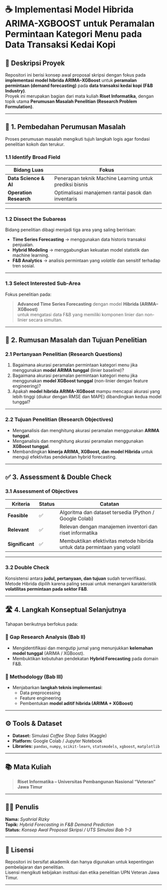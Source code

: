 # ☕ Implementasi Model Hibrida ARIMA-XGBOOST untuk Peramalan Permintaan Kategori Menu pada Data Transaksi Kedai Kopi

## 📘 Deskripsi Proyek
Repositori ini berisi konsep awal proposal skripsi dengan fokus pada **implementasi model hibrida ARIMA–XGBoost** untuk **peramalan permintaan (demand forecasting)** pada **data transaksi kedai kopi (F&B Industry)**.  
Proyek ini merupakan bagian dari mata kuliah **Riset Informatika**, dengan topik utama **Perumusan Masalah Penelitian (Research Problem Formulation)**.

---

## 🧩 1. Pembedahan Perumusan Masalah

Proses perumusan masalah mengikuti tujuh langkah logis agar fondasi penelitian kokoh dan terukur.

### 1.1 Identify Broad Field
| Bidang Luas | Fokus |
|--------------|--------|
| **Data Science & AI** | Penerapan teknik Machine Learning untuk prediksi bisnis |
| **Operation Research** | Optimalisasi manajemen rantai pasok dan inventaris |

---

### 1.2 Dissect the Subareas
Bidang penelitian dibagi menjadi tiga area yang saling beririsan:

- **Time Series Forecasting** → menggunakan data historis transaksi penjualan.  
- **Hybrid Modeling** → menggabungkan kekuatan model statistik dan machine learning.  
- **F&B Analytics** → analisis permintaan yang *volatile* dan sensitif terhadap tren sosial.

---

### 1.3 Select Interested Sub-Area
Fokus penelitian pada:
> **Advanced Time Series Forecasting** dengan model **Hibrida (ARIMA–XGBoost)**  
> untuk mengatasi data F&B yang memiliki komponen linier dan non-linier secara simultan.

---

## 🎯 2. Rumusan Masalah dan Tujuan Penelitian

### 2.1 Pertanyaan Penelitian (Research Questions)
1. Bagaimana akurasi peramalan permintaan kategori menu jika menggunakan **model ARIMA tunggal** (linier baseline)?
2. Bagaimana akurasi peramalan permintaan kategori menu jika menggunakan **model XGBoost tunggal** (non-linier dengan feature engineering)?
3. Apakah **model hibrida ARIMA–XGBoost** mampu mencapai akurasi yang lebih tinggi (diukur dengan RMSE dan MAPE) dibandingkan kedua model tunggal?

---

### 2.2 Tujuan Penelitian (Research Objectives)
- Menganalisis dan menghitung akurasi peramalan menggunakan **ARIMA tunggal**.  
- Menganalisis dan menghitung akurasi peramalan menggunakan **XGBoost tunggal**.  
- Membandingkan **kinerja ARIMA, XGBoost, dan model Hibrida** untuk menguji efektivitas pendekatan hybrid forecasting.

---

## ✅ 3. Assessment & Double Check

### 3.1 Assessment of Objectives
| Kriteria | Status | Catatan |
|-----------|---------|----------|
| **Feasible** | ✅ | Algoritma dan dataset tersedia (Python / Google Colab) |
| **Relevant** | ✅ | Relevan dengan manajemen inventori dan riset informatika |
| **Significant** | ✅ | Membuktikan efektivitas metode hibrida untuk data permintaan yang volatil |

---

### 3.2 Double Check
Konsistensi antara **judul, pertanyaan, dan tujuan** sudah terverifikasi.  
Metode Hibrida dipilih karena paling sesuai untuk menangani karakteristik **volatilitas permintaan pada sektor F&B**.

---

## 🛣️ 4. Langkah Konseptual Selanjutnya
Tahapan berikutnya berfokus pada:

### 🔹 Gap Research Analysis (Bab II)
- Mengidentifikasi dan mengutip jurnal yang menunjukkan **kelemahan model tunggal** (ARIMA / XGBoost).  
- Membuktikan kebutuhan pendekatan **Hybrid Forecasting** pada domain F&B.

### 🔹 Methodology (Bab III)
- Menjabarkan **langkah teknis implementasi**:
  - Data preprocessing
  - Feature engineering
  - Pembentukan **model aditif hibrida (ARIMA + XGBoost)**

---

## ⚙️ Tools & Dataset
- **Dataset:** Simulasi *Coffee Shop Sales* (Kaggle)
- **Platform:** Google Colab / Jupyter Notebook
- **Libraries:** `pandas`, `numpy`, `scikit-learn`, `statsmodels`, `xgboost`, `matplotlib`

---

## 📚 Mata Kuliah
> **Riset Informatika – Universitas Pembangunan Nasional “Veteran” Jawa Timur**

---

## 👨‍💻 Penulis
**Nama:** *Syahrial Rizky*  
**Topik:** *Hybrid Forecasting in F&B Demand Prediction*  
**Status:** *Konsep Awal Proposal Skripsi / UTS Simulasi Bab 1–3*

---

## 🧾 Lisensi
Repositori ini bersifat akademik dan hanya digunakan untuk kepentingan pembelajaran dan penelitian.  
Lisensi mengikuti kebijakan institusi dan etika penelitian UPN Veteran Jawa Timur.

---
